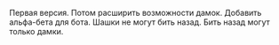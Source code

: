 Первая версия. Потом расширить возможности дамок. Добавить альфа-бета для бота.
Шашки не могут бить назад. Бить назад могут только дамки.
